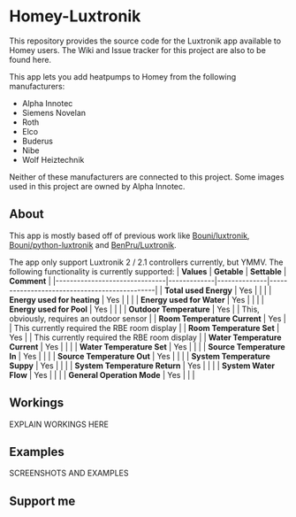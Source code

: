 # Homey-Luxtronik
This repository provides the source code for the Luxtronik app available to Homey users. The Wiki and Issue tracker for this project are also to be found here.

This app lets you add heatpumps to Homey from the following manufacturers:
- Alpha Innotec
- Siemens Novelan
- Roth
- Elco
- Buderus
- Nibe
- Wolf Heiztechnik

Neither of these manufacturers are connected to this project. Some images used in this project are owned by Alpha Innotec.

## About
This app is mostly based off of previous work like [Bouni/luxtronik](https://github.com/Bouni/luxtronik), [Bouni/python-luxtronik](https://github.com/Bouni/python-luxtronik) and [BenPru/Luxtronik](https://github.com/BenPru/luxtronik).

The app only support Luxtronik 2 / 2.1 controllers currently, but YMMV.
The following functionality is currently supported:
| **Values**                    | **Getable** | **Settable** | **Comment**                                  |
|-------------------------------|-------------|--------------|----------------------------------------------|
| **Total used Energy**         | Yes         |              |                                              |
| **Energy used for heating**   | Yes         |              |                                              |
| **Energy used for Water**     | Yes         |              |                                              |
| **Energy used for Pool**      | Yes         |              |                                              |
| **Outdoor Temperature**       | Yes         |              | This, obviously, requires an outdoor sensor  |
| **Room Temperature Current**  | Yes         |              | This currently required the RBE room display |
| **Room Temperature Set**      | Yes         |              | This currently required the RBE room display |
| **Water Temperature Current** | Yes         |              |                                              |
| **Water Temperature Set**     | Yes         |              |                                              |
| **Source Temperature In**     | Yes         |              |                                              |
| **Source Temperature Out**    | Yes         |              |                                              |
| **System Temperature Suppy**  | Yes         |              |                                              |
| **System Temperature Return** | Yes         |              |                                              |
| **System Water Flow**         | Yes         |              |                                              |
| **General Operation Mode**    | Yes         |              |                                              |


## Workings
EXPLAIN WORKINGS HERE

## Examples
SCREENSHOTS AND EXAMPLES

## Support me
